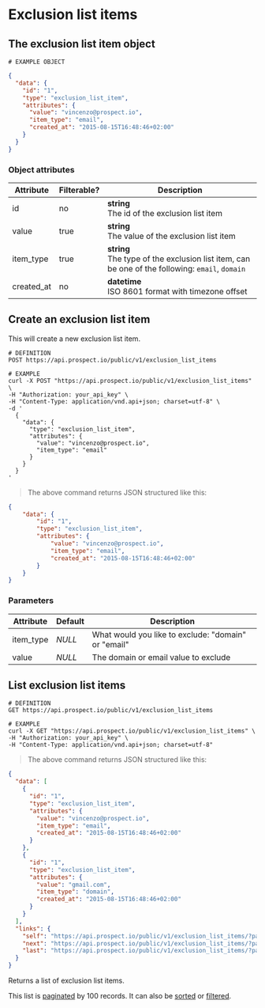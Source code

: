 # Exclusion list items
## The exclusion list item object
```
# EXAMPLE OBJECT
```

```json
{
  "data": {
    "id": "1",
    "type": "exclusion_list_item",
    "attributes": {
      "value": "vincenzo@prospect.io",
      "item_type": "email",
      "created_at": "2015-08-15T16:48:46+02:00"
    }
  }
}
```

### Object attributes
Attribute | Filterable? | Description
--------- | ----------- | -----------
id | no | **string** <br />The id of the exclusion list item
value | true | **string** <br />The value of the exclusion list item
item_type | true | **string** <br />The type of the exclusion list item, can be one of the following: `email`, `domain`
created_at | no | **datetime** <br /> ISO 8601 format with timezone offset

## Create an exclusion list item


This will create a new exclusion list item. 

```shell
# DEFINITION
POST https://api.prospect.io/public/v1/exclusion_list_items

# EXAMPLE
curl -X POST "https://api.prospect.io/public/v1/exclusion_list_items" \
-H "Authorization: your_api_key" \
-H "Content-Type: application/vnd.api+json; charset=utf-8" \
-d '
  {
    "data": {
      "type": "exclusion_list_item",
      "attributes": {
        "value": "vincenzo@prospect.io",
        "item_type": "email"
      }
    }
  }
'
```

> The above command returns JSON structured like this:

```json
{
    "data": {
        "id": "1",
        "type": "exclusion_list_item",
        "attributes": {
            "value": "vincenzo@prospect.io",
            "item_type": "email",
            "created_at": "2015-08-15T16:48:46+02:00"
        }
    }
}
```

### Parameters

Attribute | Default | Description
--------- | ---------- | -----------
item_type | *NULL* | What would you like to exclude: "domain" or "email"
value | *NULL* | The domain or email value to exclude



## List exclusion list items

```shell
# DEFINITION
GET https://api.prospect.io/public/v1/exclusion_list_items

# EXAMPLE
curl -X GET "https://api.prospect.io/public/v1/exclusion_list_items" \
-H "Authorization: your_api_key" \
-H "Content-Type: application/vnd.api+json; charset=utf-8"
```

> The above command returns JSON structured like this:

```json
{
  "data": [
    {
      "id": "1",
      "type": "exclusion_list_item",
      "attributes": {
        "value": "vincenzo@prospect.io",
        "item_type": "email",
        "created_at": "2015-08-15T16:48:46+02:00"
      }
    },
    {
      "id": "1",
      "type": "exclusion_list_item",
      "attributes": {
        "value": "gmail.com",
        "item_type": "domain",
        "created_at": "2015-08-15T16:48:46+02:00"
      }
    }
  ],
  "links": {
    "self": "https://api.prospect.io/public/v1/exclusion_list_items/?page%5Bnumber%5D=1&page%5Bsize%5D=100",
    "next": "https://api.prospect.io/public/v1/exclusion_list_items/?page%5Bnumber%5D=2&page%5Bsize%5D=100",
    "last": "https://api.prospect.io/public/v1/exclusion_list_items/?page%5Bnumber%5D=5&page%5Bsize%5D=100"
  }
}
```

Returns a list of exclusion list items.

This list is [paginated](#pagination) by 100 records. It can also be [sorted](#sorting) or [filtered](#filtering).
